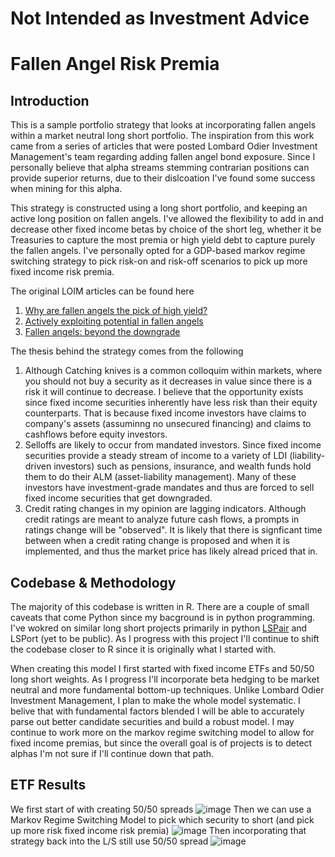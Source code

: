 # Not Intended as Investment Advice
# Fallen Angel Risk Premia

## Introduction 
This is a sample portfolio strategy that looks at incorporating fallen angels within a market neutral long short portfolio. The inspiration from this work came from a series of articles that were posted Lombard Odier Investment Management's team regarding adding fallen angel bond exposure. Since I personally believe that alpha streams stemming contrarian positions can provide superior returns, due to their dislcoation I've found some success when mining for this alpha. 

This strategy is constructed using a long short portfolio, and keeping an active long position on fallen angels. I've allowed the flexibility to add in and decrease other fixed income betas by choice of the short leg, whether it be Treasuries to capture the most premia or high yield debt to capture purely the fallen angels. I've personally opted for a GDP-based markov regime switching strategy to pick risk-on and risk-off scenarios to pick up more fixed income risk premia. 

The original LOIM articles can be found here
1. [Why are fallen angels the pick of high yield?](https://am.lombardodier.com/gb/en/contents/news/investment-viewpoints/2023/may/1882-NA-PROD-NA-high-yield.html)
2. [Actively exploiting potential in fallen angels](https://am.lombardodier.com/contents/news/investment-viewpoints/2023/may/1882-NA-PROD-NA-exploiting-pot.html)
3. [Fallen angels: beyond the downgrade](https://am.lombardodier.com/contents/news/investment-viewpoints/2023/april/1882-NA-PROD-NA-beyond-downgrade.html)

The thesis behind the strategy comes from the following
1. Although Catching knives is a common colloquim within markets, where you should not buy a security as it decreases in value since there is a risk it will continue to decrease. I believe that the opportunity exists since fixed income securities inherently have less risk than their equity counterparts. That is because fixed income investors have claims to company's assets (assuminng no unsecured financing) and claims to cashflows before equity investors.
2. Selloffs are likely to occur from mandated investors. Since fixed income securities provide a steady stream of income to a variety of LDI (liability-driven investors) such as pensions, insurance, and wealth funds hold them to do their ALM (asset-liability management). Many of these investors have investment-grade mandates and thus are forced to sell fixed income securities that get downgraded.
3. Credit rating changes in my opinion are lagging indicators. Although credit ratings are meant to analyze future cash flows, a prompts in ratings change will be "observed". It is likely that there is signficant time between when a credit rating change is proposed and when it is implemented, and thus the market price has likely alread priced that in.

## Codebase & Methodology
The majority of this codebase is written in R. There are a couple of small caveats that come Python since my bacground is in python programming. I've wokred on similar long short projects primarily in python [LSPair](https://github.com/diegodalvarez/LSPair) and LSPort (yet to be public). As I progress with this project I'll continue to shift the codebase closer to R since it is originally what I started with. 

When creating this model I first started with fixed income ETFs and 50/50 long short weights. As I progress I'll incorporate beta hedging to be market neutral and more fundamental bottom-up techniques. Unlike Lombard Odier Investment Management, I plan to make the whole model systematic. I belive that with fundamental factors blended I will be able to accurately parse out better candidate securities and build a robust model. I may continue to work more on the markov regime switching model to allow for fixed income premias, but since the overall goal is of projects is to detect alphas I'm not sure if I'll continue down that path.

## ETF Results
We first start of with creating 50/50 spreads
![image](https://github.com/diegodalvarez/FallenAngelRiskPremia/assets/48641554/8caa85db-3048-4c51-8180-cda63e55f8ca)
Then we can use a Markov Regime Switching Model to pick which security to short (and pick up more risk fixed income risk premia)
![image](https://github.com/diegodalvarez/FallenAngelRiskPremia/assets/48641554/c6df9d46-6eea-4ce6-8266-6272f91baf05)
Then incorporating that strategy back into the L/S still use 50/50 spread
![image](https://github.com/diegodalvarez/FallenAngelRiskPremia/assets/48641554/dafab123-0a6b-451a-95fa-8d8279882e73)
